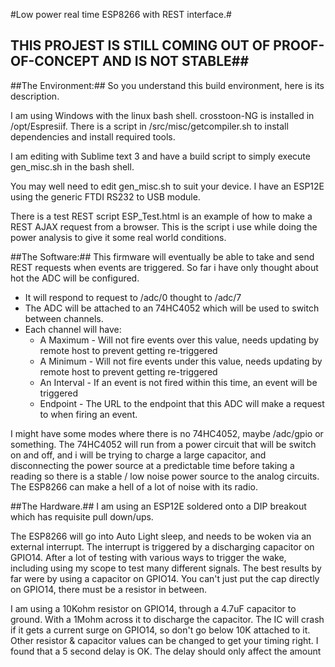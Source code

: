 #Low power real time ESP8266 with REST interface.#

## THIS PROJEST IS STILL COMING OUT OF PROOF-OF-CONCEPT AND IS NOT STABLE##


##The Environment:##
So you understand this build environment, here is its description.

I am using Windows with the linux bash shell. crosstoon-NG is installed in /opt/Espresiif.
There is a script in /src/misc/getcompiler.sh to install dependencies and install required tools.

I am editing with Sublime text 3 and have a build script to simply execute gen_misc.sh in the bash shell.

You may well need to edit gen_misc.sh to suit your device. I have an ESP12E using the generic FTDI RS232 to USB module.

There is a test REST script ESP_Test.html is an example of how to make a REST AJAX request from a browser.
This is the script i use while doing the power analysis to give it some real world conditions.

##The Software:##
This firmware will eventually be able to take and send REST requests when events are triggered.
So far i have only thought about hot the ADC will be configured.

* It will respond to request to /adc/0 thought to /adc/7
* The ADC will be attached to an 74HC4052 which will be used to switch between channels.
* Each channel will have:
	* A Maximum - Will not fire events over this value, needs updating by remote host to prevent getting re-triggered
	* A Minimum - Will not fire events under this value, needs updating by remote host to prevent getting re-triggered
	* An Interval - If an event is not fired within this time, an event will be triggered
	* Endpoint - The URL to the endpoint that this ADC will make a request to when firing an event.

I might have some modes where there is no 74HC4052, maybe /adc/gpio or something.
The 74HC4052 will run from a power circuit that will be switch on and off, and i will be trying to charge a large capacitor, and disconnecting the power source at a predictable time before taking a reading so there is a stable / low noise power source to the analog circuits.
The ESP8266 can make a hell of a lot of noise with its radio.


##The Hardware.##
I am using an ESP12E soldered onto a DIP breakout which has requisite pull down/ups.

The ESP8266 will go into Auto Light sleep, and needs to be woken via an external interrupt.
The interrupt is triggered by a discharging capacitor on GPIO14.
After a lot of testing with various ways to trigger the wake, including using my scope to test many different signals.
The best results by far were by using a capacitor on GPIO14.
You can't just put the cap directly on GPIO14, there must be a resistor in between.

I am using a 10Kohm resistor on GPIO14, through a 4.7uF capacitor to ground. With a 1Mohm across it to discharge the capacitor.
The IC will crash if it gets a current surge on GPIO14, so don't go below 10K attached to it.
Other resistor & capacitor values can be changed to get your timing right.
I found that a 5 second delay is OK. The delay should only affect the amount 